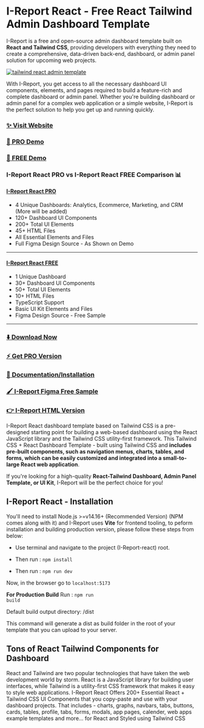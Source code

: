# I-Report React - Free React Tailwind Admin Dashboard Template

I-Report is a free and open-source admin dashboard template built on **React and Tailwind CSS**, providing developers with everything they need to create a comprehensive, data-driven back-end, 
dashboard, or admin panel solution for upcoming web projects.

[![tailwind react admin template](https://ucarecdn.com/d2a6daed-eb9c-4c2f-8a95-4419c450e23a/I-Reportreact.jpg)](https://react-demo.I-Report.com/)


With I-Report, you get access to all the necessary dashboard UI components, elements, and pages required to build a feature-rich and complete dashboard or admin panel. Whether you're building dashboard or admin panel for a complex web application or a simple website, I-Report is the perfect solution to help you get up and running quickly.

### [✨ Visit Website](https://I-Report.com/)

### [🚀 PRO Demo](https://react-demo.I-Report.com/)
### [🚀 FREE Demo](https://free-react-demo.I-Report.com/)

### I-Report React PRO vs I-Report React FREE Comparison 📊

#### [I-Report React PRO](https://react-demo.I-Report.com/)
- 4 Unique Dashboards: Analytics, Ecommerce, Marketing, and CRM (More will be added)
- 120+ Dashboard UI Components
- 200+ Total UI Elements
- 45+ HTML Files
- All Essential Elements and Files
- Full Figma Design Source - As Shown on Demo

___

#### [I-Report React FREE](https://free-react-demo.I-Report.com/)
- 1 Unique Dashboard
- 30+ Dashboard UI Components
- 50+ Total UI Elements 
- 10+ HTML Files
- TypeScript Support
- Basic UI Kit Elements and Files
- Figma Design Source - Free Sample
___

### [⬇️ Download Now](https://I-Report.com/download)

### [⚡ Get PRO Version](https://I-Report.com/pricing)

### [📄 Documentation/Installation](https://I-Report.com/docs)

### [🖌️ I-Report Figma Free Sample](https://www.figma.com/community/file/1214477970819985778)

### [👉 I-Report HTML Version](https://github.com/I-Report/I-Report-free-tailwind-dashboard-template)

I-Report React dashboard template based on Tailwind CSS is a pre-designed starting point for building a web-based dashboard using the React JavaScript library and the Tailwind CSS utility-first framework. This Tailwind CSS + React Dashboard Template - built using Tailwind CSS and **includes pre-built components, such as navigation menus, charts, tables, and forms, which can be easily customized and integrated into a small-to-large React web application**.

If you're looking for a high-quality **React-Tailwind Dashboard, Admin Panel Template, or UI Kit**, I-Report will be the perfect choice for you!

## I-Report React - Installation

You'll need to install Node.js >=v14.16+ (Recommended Version) (NPM comes along with it) and I-Report uses **Vite** for frontend tooling, to peform installation and building production version, please follow these steps from below:

- Use terminal and navigate to the project (I-Report-react) root.

- Then run : <code>npm install</code>

- Then run : <code>npm run dev</code>

Now, in the browser go to <code>localhost:5173</code>

**For Production Build**
Run : <code>npm run build</code>

Default build output directory: /dist

This command will generate a dist as build folder in the root of your template that you can upload to your server.

## Tons of React Tailwind Components for Dashboard
React and Tailwind are two popular technologies that have taken the web development world by storm. React is a JavaScript library for building user interfaces, while Tailwind is a utility-first CSS framework that makes it easy to style web applications. I-Report React Offers 200+ Essential React + Tailwind CSS UI Components that you copy-paste and use with your dashboard projects. That includes - charts, graphs, navbars, tabs, buttons, cards, tables, profile, tabs, forms, modals, app pages, calender, web apps example templates and more... for React and Styled using Tailwind CSS
